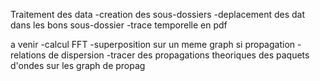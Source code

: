Traitement des data
-creation des sous-dossiers
-deplacement des dat dans les bons sous-dossier
-trace temporelle en pdf

a venir 
-calcul FFT
-superposition sur un meme graph si propagation
-relations de dispersion
-tracer des propagations theoriques des paquets d'ondes sur les graph de propag



